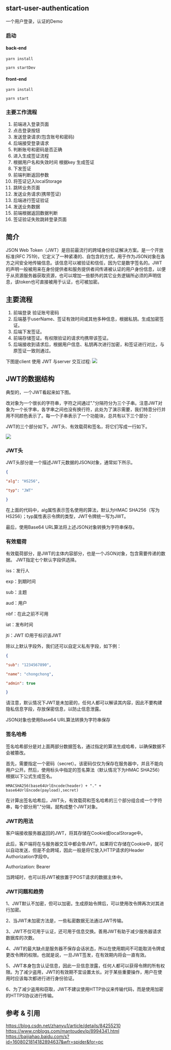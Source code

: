 ## start-user-authentication
一个用户登录，认证的Demo
### 启动
#### back-end
```shell
yarn install

yarn startDev
```

#### front-end
```shell
yarn install

yarn start
```

### 主要工作流程

1. 前端进入登录页面
2. 点击登录按钮
3. 发送登录请求(包含账号和密码)
4. 后端接受登录请求
5. 判断账号和密码是否正确
6. 进入生成签证流程
7. 根据用户名和失效时间 根据key 生成签证
8. 下发签证
9. 前端判断返回参数
10. 将签证记入localStorage
11. 跳转业务页面
12. 发送业务请求(携带签证)
13. 后端进行签证验证
14. 发送业务数据
15. 前端根据返回数据判断
16. 签证验证失败跳转登录页面

## 简介
JSON Web Token（JWT）是目前最流行的跨域身份验证解决方案。是一个开放标准(RFC 7519)，它定义了一种紧凑的、自包含的方式，用于作为JSON对象在各方之间安全地传输信息。该信息可以被验证和信任，因为它是数字签名的。JWT的声明一般被用来在身份提供者和服务提供者间传递被认证的用户身份信息，以便于从资源服务器获取资源，也可以增加一些额外的其它业务逻辑所必须的声明信息，该token也可直接被用于认证，也可被加密。

## 主要流程
1. 前端登录 验证账号密码
2. 后端基于userName、签证有效时间或其他多种信息，根据私钥。生成加密签证。
3. 后端下发签证。
4. 前端存储签证。有权限验证的请求均携带该签证。
5. 后端接收到请求后，根据用户信息、私钥再次进行加密，和签证进行对比，与原签证一致则通过。


下图是client 使用 JWT 与server 交互过程:
![](https://imgconvert.csdnimg.cn/aHR0cHM6Ly91cGxvYWQtaW1hZ2VzLmppYW5zaHUuaW8vdXBsb2FkX2ltYWdlcy8xODIxMDU4LTJlMjhmZTZjOTk3YTYwYzkucG5nP2ltYWdlTW9ncjIvYXV0by1vcmllbnQvc3RyaXAlN0NpbWFnZVZpZXcyLzIvdy8xMDAwL2Zvcm1hdC93ZWJw)

## JWT的数据结构

典型的，一个JWT看起来如下图。

改对象为一个很长的字符串，字符之间通过"."分隔符分为三个子串。注意JWT对象为一个长字串，各字串之间也没有换行符，此处为了演示需要，我们特意分行并用不同颜色表示了。每一个子串表示了一个功能块，总共有以下三个部分：

JWT的三个部分如下。JWT头、有效载荷和签名，将它们写成一行如下。

![](https://ss2.baidu.com/6ONYsjip0QIZ8tyhnq/it/u=563276735,1576219691&fm=173&app=25&f=JPEG?w=640&h=237&s=D8243D7287E04D011E54B1CF0000A0B3)

### JWT头
JWT头部分是一个描述JWT元数据的JSON对象，通常如下所示。
```json
{

"alg": "HS256",

"typ": "JWT"

}
```
在上面的代码中，alg属性表示签名使用的算法，默认为HMAC SHA256（写为HS256）；typ属性表示令牌的类型，JWT令牌统一写为JWT。

最后，使用Base64 URL算法将上述JSON对象转换为字符串保存。

### 有效载荷

有效载荷部分，是JWT的主体内容部分，也是一个JSON对象，包含需要传递的数据。 JWT指定七个默认字段供选择。

iss：发行人

exp：到期时间

sub：主题

aud：用户

nbf：在此之前不可用

iat：发布时间

jti：JWT ID用于标识该JWT

除以上默认字段外，我们还可以自定义私有字段，如下例：
```json
{

"sub": "1234567890",

"name": "chongchong",

"admin": true

}
```
请注意，默认情况下JWT是未加密的，任何人都可以解读其内容，因此不要构建隐私信息字段，存放保密信息，以防止信息泄露。

JSON对象也使用Base64 URL算法转换为字符串保存

### 签名哈希

签名哈希部分是对上面两部分数据签名，通过指定的算法生成哈希，以确保数据不会被篡改。

首先，需要指定一个密码（secret）。该密码仅仅为保存在服务器中，并且不能向用户公开。然后，使用标头中指定的签名算法（默认情况下为HMAC SHA256）根据以下公式生成签名。

```shell
HMACSHA256(base64UrlEncode(header) + "." + base64UrlEncode(payload),secret)
```

在计算出签名哈希后，JWT头，有效载荷和签名哈希的三个部分组合成一个字符串，每个部分用"."分隔，就构成整个JWT对象。

### JWT的用法

客户端接收服务器返回的JWT，将其存储在Cookie或localStorage中。

此后，客户端将在与服务器交互中都会带JWT。如果将它存储在Cookie中，就可以自动发送，但是不会跨域，因此一般是将它放入HTTP请求的Header Authorization字段中。

Authorization: Bearer

当跨域时，也可以将JWT被放置于POST请求的数据主体中。

### JWT问题和趋势

1、JWT默认不加密，但可以加密。生成原始令牌后，可以使用改令牌再次对其进行加密。

2、当JWT未加密方法是，一些私密数据无法通过JWT传输。

3、JWT不仅可用于认证，还可用于信息交换。善用JWT有助于减少服务器请求数据库的次数。

4、JWT的最大缺点是服务器不保存会话状态，所以在使用期间不可能取消令牌或更改令牌的权限。也就是说，一旦JWT签发，在有效期内将会一直有效。

5、JWT本身包含认证信息，因此一旦信息泄露，任何人都可以获得令牌的所有权限。为了减少盗用，JWT的有效期不宜设置太长。对于某些重要操作，用户在使用时应该每次都进行进行身份验证。

6、为了减少盗用和窃取，JWT不建议使用HTTP协议来传输代码，而是使用加密的HTTPS协议进行传输。

## 参考 & 引用
https://blog.csdn.net/zhanyu1/article/details/84255210
https://www.cnblogs.com/mantoudev/p/8994341.html
https://baijiahao.baidu.com/s?id=1608021814182894637&wfr=spider&for=pc

